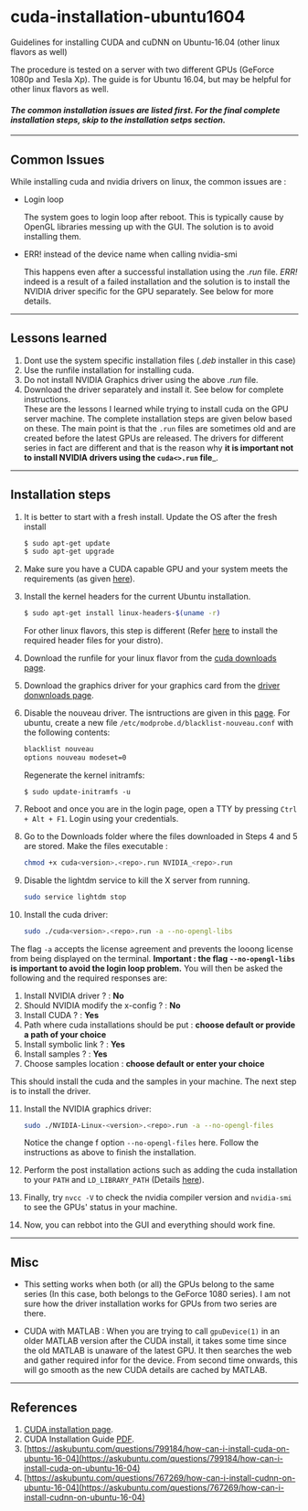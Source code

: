 # cuda-installation-ubuntu1604
Guidelines for installing CUDA and cuDNN on Ubuntu-16.04 (other linux flavors as well)

The procedure is tested on a server with two different GPUs (GeForce 1080p and Tesla Xp).
The guide is for Ubuntu 16.04, but may be helpful for other linux flavors as well.

#### *The common installation issues are listed first. For the final complete installation steps, skip to the installation setps section.* ####
----
 ## Common Issues ##
While installing cuda and nvidia drivers on linux, the common issues are :
* Login loop 
  
  The system goes to login loop after reboot. This is typically cause by OpenGL libraries messing up with the GUI. The solution is to avoid installing them.

* ERR! instead of the device name when calling nvidia-smi
  
  This happens even after a successful installation using the *.run* file. *ERR!* indeed is a result of a failed installation and the solution is to install the NVIDIA driver specific for the GPU separately. See below for more details.
----
## Lessons learned ##
 1. Dont use the system specific installation files (*.deb* installer in this case)
 2. Use the runfile installation for installing cuda.
 3. Do not install NVIDIA Graphics driver using the above *.run* file.
 4. Download the driver separately and install it. See below for complete instructions.  
  These are the lessons I learned while trying to install cuda on the GPU server machine. The complete installation steps are   given below based on these. The main point is that the `.run` files are sometimes old and are created before the latest GPUs are released. The drivers for different series in fact are different and that is the reason why __it is important not to install NVIDIA drivers using the `cuda<>.run` file___.
----
## Installation steps ##
1. It is better to start with a fresh install. Update the OS after the fresh install
      
   ```bash
   $ sudo apt-get update 
   $ sudo apt-get upgrade 
   ```
2. Make sure you have a CUDA capable GPU and your system meets the requirements (as given [here](http://docs.nvidia.com/cuda/cuda-installation-guide-linux/index.html#pre-installation-actions)).

3. Install the kernel headers for the current Ubuntu installation.
    ```bash
    $ sudo apt-get install linux-headers-$(uname -r)
    ```
    For other linux flavors, this step is different (Refer [here](http://docs.nvidia.com/cuda/cuda-installation-guide-linux/index.html#pre-installation-actions) to install the required header files for your distro).
  
4. Download the runfile for your linux flavor from the [cuda downloads page](https://developer.nvidia.com/cuda-downloads).

5. Download the graphics driver for your graphics card from the [driver donwnloads page](http://www.nvidia.com/Download/index.aspx?lang=en-us).

6. Disable the nouveau driver. The isntructions are given in this [page](http://docs.nvidia.com/cuda/cuda-installation-guide-linux/index.html#runfile-nouveau). For ubuntu, create a new file `/etc/modprobe.d/blacklist-nouveau.conf` with the following contents:
    ```bash
    blacklist nouveau
    options nouveau modeset=0  
    ```
    Regenerate the kernel initramfs:
    
       $ sudo update-initramfs -u
      
7. Reboot and once you are in the login page, open a TTY by pressing `Ctrl + Alt + F1`. Login using your credentials.

8. Go to the Downloads folder where the files downloaded in Steps 4 and 5 are stored. Make the files executable :
    ```bash
    chmod +x cuda<version>.<repo>.run NVIDIA_<repo>.run
    ```

9. Disable the lightdm service to kill the X server from running.
    ```bash
    sudo service lightdm stop
    ```
10. Install the cuda driver:
    ```bash
    sudo ./cuda<version>.<repo>.run -a --no-opengl-libs
    ```
   The flag `-a` accepts the license agreement and prevents the looong license from being displayed on the terminal. 
   __Important :  the flag `--no-opengl-libs` is important to avoid the login loop problem.__
   You will then be asked the following and the required responses are:
   
  1. Install NVIDIA driver ? : __No__
  2. Should NVIDIA modify the x-config ? : __No__
  3. Install CUDA ? : __Yes__   
  4. Path where cuda installations should be put : __choose default or provide a path of your choice__
  5. Install symbolic link ? : __Yes__     
  6. Install samples ? : __Yes__
  7. Choose samples location : __choose default or enter your choice__
    
   This should install the cuda and the samples in your machine. The next step is to install the driver.
 
11. Install the NVIDIA graphics driver:
    ```bash
    sudo ./NVIDIA-Linux-<version>.<repo>.run -a --no-opengl-files
    ```
    Notice the change f option `--no-opengl-files` here. Follow the instructions as above to finish the installation. 
  
12. Perform the post installation actions such as adding the cuda installation to your `PATH` and `LD_LIBRARY_PATH` (Details [here](http://docs.nvidia.com/cuda/cuda-installation-guide-linux/index.html#post-installation-actions)).

13. Finally, try `nvcc -V` to check the nvidia compiler version and `nvidia-smi` to see the GPUs' status in your machine.

14. Now, you can rebbot into the GUI and everything should work fine.

----

## Misc ##
* This setting works when both (or all) the GPUs belong to the same series (In this case, both belongs to the GeForce 1080 series). I am not sure how the driver installation works for GPUs from two series are there.

* CUDA with MATLAB : When you are trying to call `gpuDevice(1)` in an older MATLAB version after the CUDA install, it takes some time since the old MATLAB is unaware of the latest GPU. It then searches the web and gather required infor for the device. From second time onwards, this will go smooth as the new CUDA details are cached by MATLAB.

----
## References ##
1. [CUDA installation page](http://docs.nvidia.com/cuda/cuda-installation-guide-linux/index.html).
2. CUDA Installation Guide [PDF](http://developer.download.nvidia.com/compute/cuda/7.5/Prod/docs/sidebar/CUDA_Installation_Guide_Linux.pdf).
3. [https://askubuntu.com/questions/799184/how-can-i-install-cuda-on-ubuntu-16-04](https://askubuntu.com/questions/799184/how-can-i-install-cuda-on-ubuntu-16-04)
4. [https://askubuntu.com/questions/767269/how-can-i-install-cudnn-on-ubuntu-16-04](https://askubuntu.com/questions/767269/how-can-i-install-cudnn-on-ubuntu-16-04)

